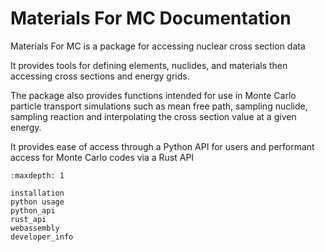# Materials For MC Documentation

Materials For MC is a package for accessing nuclear cross section data

It provides tools for defining elements, nuclides, and materials then accessing cross sections and energy grids.

The package also provides functions intended for use in Monte Carlo particle transport simulations such as mean free path, sampling nuclide, sampling reaction and interpolating the cross section value at a given energy.

It provides ease of access through a Python API for users and performant access for Monte Carlo codes via a Rust API

```{toctree}
:maxdepth: 1

installation
python usage
python_api
rust_api
webassembly
developer_info
```
